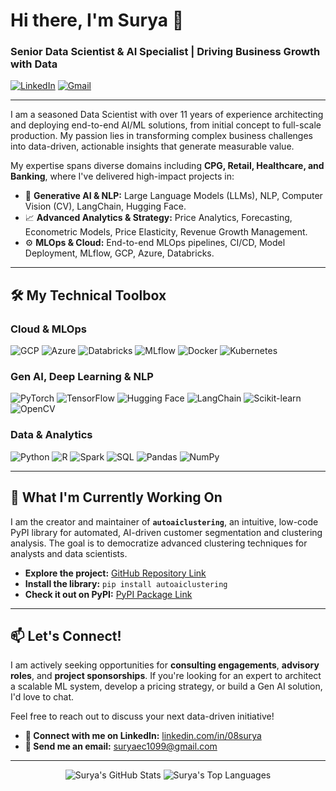 # Hi there, I'm Surya 👋

### Senior Data Scientist & AI Specialist | Driving Business Growth with Data

<a href="https://www.linkedin.com/in/08surya" target="_blank"><img src="https://img.shields.io/badge/LinkedIn-0077B5?style=social&logo=linkedin" alt="LinkedIn"/></a>
<a href="mailto:suryaec1099@gmail.com" target="_blank"><img src="https://img.shields.io/badge/Gmail-D14836?style=for-the-badge&logo=gmail&logoColor=white" alt="Gmail"/></a>

---

I am a seasoned Data Scientist with over 11 years of experience architecting and deploying end-to-end AI/ML solutions, from initial concept to full-scale production. My passion lies in transforming complex business challenges into data-driven, actionable insights that generate measurable value.

My expertise spans diverse domains including **CPG, Retail, Healthcare, and Banking**, where I've delivered high-impact projects in:
* 🤖 **Generative AI & NLP:** Large Language Models (LLMs), NLP, Computer Vision (CV), LangChain, Hugging Face.
* 📈 **Advanced Analytics & Strategy:** Price Analytics, Forecasting, Econometric Models, Price Elasticity, Revenue Growth Management.
* ⚙️ **MLOps & Cloud:** End-to-end MLOps pipelines, CI/CD, Model Deployment, MLflow, GCP, Azure, Databricks.

---

## 🛠️ My Technical Toolbox

### Cloud & MLOps
<p>
  <img src="https://img.shields.io/badge/Google_Cloud-4285F4?style=for-the-badge&logo=google-cloud&logoColor=white" alt="GCP"/>
  <img src="https://img.shields.io/badge/Azure-0078D4?style=for-the-badge&logo=microsoft-azure&logoColor=white" alt="Azure"/>
  <img src="https://img.shields.io/badge/Databricks-FF3621?style=for-the-badge&logo=databricks&logoColor=white" alt="Databricks"/>
  <img src="https://img.shields.io/badge/Mlflow-000000?style=for-the-badge&logo=mlflow&logoColor=white" alt="MLflow"/>
  <img src="https://img.shields.io/badge/Docker-2496ED?style=for-the-badge&logo=docker&logoColor=white" alt="Docker"/>
  <img src="https://img.shields.io/badge/Kubernetes-326CE5?style=for-the-badge&logo=kubernetes&logoColor=white" alt="Kubernetes"/>
</p>

### Gen AI, Deep Learning & NLP
<p>
  <img src="https://img.shields.io/badge/PyTorch-EE4C2C?style=for-the-badge&logo=pytorch&logoColor=white" alt="PyTorch"/>
  <img src="https://img.shields.io/badge/TensorFlow-FF6F00?style=for-the-badge&logo=tensorflow&logoColor=white" alt="TensorFlow"/>
  <img src="https://img.shields.io/badge/Hugging_Face-FFD21E?style=for-the-badge&logo=huggingface&logoColor=black" alt="Hugging Face"/>
  <img src="https://img.shields.io/badge/LangChain-000000?style=for-the-badge&logo=LangChain&logoColor=white" alt="LangChain"/>
  <img src="https://img.shields.io/badge/scikit_learn-F7931E?style=for-the-badge&logo=scikit-learn&logoColor=white" alt="Scikit-learn"/>
  <img src="https://img.shields.io/badge/OpenCV-5C3EE8?style=for-the-badge&logo=opencv&logoColor=white" alt="OpenCV"/>
</p>

### Data & Analytics
<p>
  <img src="https://img.shields.io/badge/Python-3776AB?style=for-the-badge&logo=python&logoColor=white" alt="Python"/>
  <img src="https://img.shields.io/badge/R-276DC3?style=for-the-badge&logo=r&logoColor=white" alt="R"/>
  <img src="https://img.shields.io/badge/Apache_Spark-E25A1C?style=for-the-badge&logo=apache-spark&logoColor=white" alt="Spark"/>
  <img src="https://img.shields.io/badge/SQL-000000?style=for-the-badge&logo=sqlite&logoColor=white" alt="SQL"/>
  <img src="https://img.shields.io/badge/pandas-150458?style=for-the-badge&logo=pandas&logoColor=white" alt="Pandas"/>
  <img src="https://img.shields.io/badge/numpy-013243?style=for-the-badge&logo=numpy&logoColor=white" alt="NumPy"/>
</p>

---

## 🚀 What I'm Currently Working On

I am the creator and maintainer of **`autoaiclustering`**, an intuitive, low-code PyPI library for automated, AI-driven customer segmentation and clustering analysis. The goal is to democratize advanced clustering techniques for analysts and data scientists.

* **Explore the project:** [GitHub Repository Link](https://github.com/surya08084/autoaiclustering)
* **Install the library:** `pip install autoaiclustering`
* **Check it out on PyPI:** [PyPI Package Link](https://pypi.org/project/autoaiclustering/)

---

## 📫 Let's Connect!

I am actively seeking opportunities for **consulting engagements**, **advisory roles**, and **project sponsorships**. If you're looking for an expert to architect a scalable ML system, develop a pricing strategy, or build a Gen AI solution, I'd love to chat.

Feel free to reach out to discuss your next data-driven initiative!

* **💼 Connect with me on LinkedIn:** [linkedin.com/in/08surya](https://www.linkedin.com/in/08surya)
* **📧 Send me an email:** [suryaec1099@gmail.com](mailto:suryaec1099@gmail.com)

---

<p align="center">
  <img src="https://github-readme-stats.vercel.app/api?username=surya08084&show_icons=true&theme=dracula&count_private=true" alt="Surya's GitHub Stats" />
  <img src="https://github-readme-stats.vercel.app/api/top-langs/?username=surya08084&layout=compact&theme=dracula" alt="Surya's Top Languages" />
</p>

